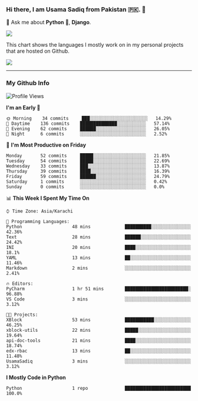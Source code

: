 ### Hi there, I am Usama Sadiq from Pakistan 🇵🇰. 👋

💬 Ask me about **Python** 🐍, **Django**. <!-- , Testing, Docker, Jenkins Automation, -->

<!--  
🗣 I love to talk about
  - Automating day-to-day stuff using Python
  - **Urdu Literature** 📚, **Anime** 💻, **Manga** 📜, **Light Novels** 📜, **Comics** 📱.  
-->

<img align="center" src="https://github-readme-stats.vercel.app/api?username=UsamaSadiq&custom_title=My Stats&show_icons=true&theme=dark&count_private=true&include_all_commits=true" />

This chart shows the languages I mostly work on in my personal projects that are hosted on Github.

<img align="center" src="https://github-readme-stats.vercel.app/api/top-langs/?username=UsamaSadiq&langs_count=10&layout=compact" />

--- 
### My Github Info
<!--START_SECTION:waka-->
![Profile Views](http://img.shields.io/badge/Profile%20Views-152-blue)

**I'm an Early 🐤** 

```text
🌞 Morning    34 commits     ███░░░░░░░░░░░░░░░░░░░░░░   14.29% 
🌆 Daytime    136 commits    ██████████████░░░░░░░░░░░   57.14% 
🌃 Evening    62 commits     ██████░░░░░░░░░░░░░░░░░░░   26.05% 
🌙 Night      6 commits      ░░░░░░░░░░░░░░░░░░░░░░░░░   2.52%

```
📅 **I'm Most Productive on Friday** 

```text
Monday       52 commits     █████░░░░░░░░░░░░░░░░░░░░   21.85% 
Tuesday      54 commits     █████░░░░░░░░░░░░░░░░░░░░   22.69% 
Wednesday    33 commits     ███░░░░░░░░░░░░░░░░░░░░░░   13.87% 
Thursday     39 commits     ████░░░░░░░░░░░░░░░░░░░░░   16.39% 
Friday       59 commits     ██████░░░░░░░░░░░░░░░░░░░   24.79% 
Saturday     1 commits      ░░░░░░░░░░░░░░░░░░░░░░░░░   0.42% 
Sunday       0 commits      ░░░░░░░░░░░░░░░░░░░░░░░░░   0.0%

```


📊 **This Week I Spent My Time On** 

```text
⌚︎ Time Zone: Asia/Karachi

💬 Programming Languages: 
Python                   48 mins             ██████████░░░░░░░░░░░░░░░   42.36% 
Text                     28 mins             ██████░░░░░░░░░░░░░░░░░░░   24.42% 
INI                      20 mins             ████░░░░░░░░░░░░░░░░░░░░░   18.1% 
YAML                     13 mins             ██░░░░░░░░░░░░░░░░░░░░░░░   11.46% 
Markdown                 2 mins              ░░░░░░░░░░░░░░░░░░░░░░░░░   2.41%

🔥 Editors: 
PyCharm                  1 hr 51 mins        ████████████████████████░   96.88% 
VS Code                  3 mins              ░░░░░░░░░░░░░░░░░░░░░░░░░   3.12%

🐱‍💻 Projects: 
XBlock                   53 mins             ███████████░░░░░░░░░░░░░░   46.25% 
xblock-utils             22 mins             █████░░░░░░░░░░░░░░░░░░░░   19.64% 
api-doc-tools            21 mins             ████░░░░░░░░░░░░░░░░░░░░░   18.74% 
edx-rbac                 13 mins             ██░░░░░░░░░░░░░░░░░░░░░░░   11.48% 
UsamaSadiq               3 mins              ░░░░░░░░░░░░░░░░░░░░░░░░░   3.12%

```

**I Mostly Code in Python** 

```text
Python                   1 repo              █████████████████████████   100.0%

```



<!--END_SECTION:waka-->
<!--
**UsamaSadiq/UsamaSadiq** is a ✨ _special_ ✨ repository because its `README.md` (this file) appears on your GitHub profile.

Here are some ideas to get you started:

- 🔭 I’m currently working on ...
- 🌱 I’m currently learning ...
- 👯 I’m looking to collaborate on ...
- 🤔 I’m looking for help with ...
- 📫 How to reach me: ...
- 😄 Pronouns: ...
- ⚡ Fun fact: ...
-->
